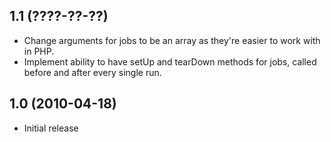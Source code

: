 ## 1.1 (????-??-??) ##
* Change arguments for jobs to be an array as they're easier to work with in
PHP.
* Implement ability to have setUp and tearDown methods for jobs, called before
and after every single run.

## 1.0 (2010-04-18) ##

* Initial release